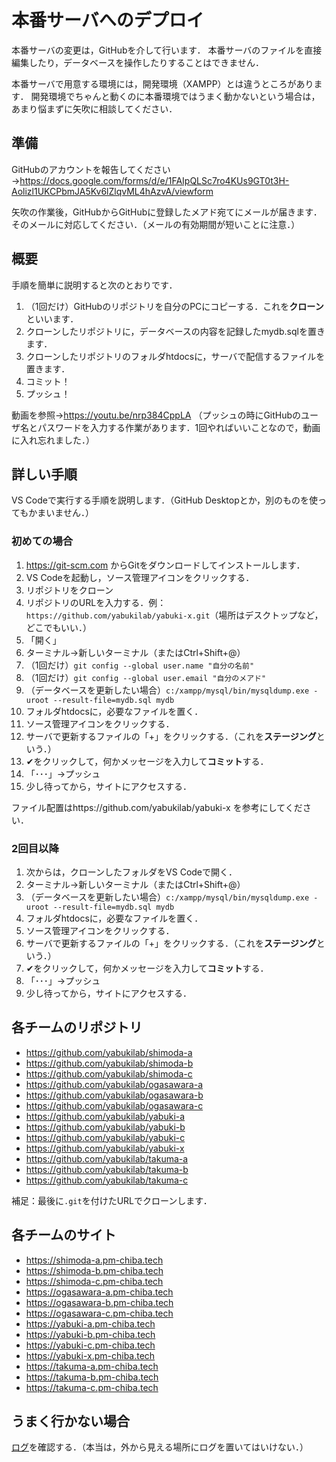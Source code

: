 # 本番サーバへのデプロイ

本番サーバの変更は，GitHubを介して行います．
本番サーバのファイルを直接編集したり，データベースを操作したりすることはできません．

本番サーバで用意する環境には，開発環境（XAMPP）とは違うところがあります．
開発環境でちゃんと動くのに本番環境ではうまく動かないという場合は，あまり悩まずに矢吹に相談してください．

## 準備

GitHubのアカウントを報告してください→https://docs.google.com/forms/d/e/1FAIpQLSc7ro4KUs9GT0t3H-Aolizl1UKCPbmJA5Kv6lZlqvML4hAzvA/viewform

矢吹の作業後，GitHubからGitHubに登録したメアド宛てにメールが届きます．
そのメールに対応してください．（メールの有効期間が短いことに注意．）

## 概要

手順を簡単に説明すると次のとおりです．

1. （1回だけ）GitHubのリポジトリを自分のPCにコピーする．これを**クローン**といいます．
1. クローンしたリポジトリに，データベースの内容を記録したmydb.sqlを置きます．
1. クローンしたリポジトリのフォルダhtdocsに，サーバで配信するファイルを置きます．
1. コミット！
1. プッシュ！

動画を参照→https://youtu.be/nrp384CppLA （プッシュの時にGitHubのユーザ名とパスワードを入力する作業があります．1回やればいいことなので，動画に入れ忘れました．）

## 詳しい手順

VS Codeで実行する手順を説明します．（GitHub Desktopとか，別のものを使ってもかまいません．）

### 初めての場合

1. https://git-scm.com からGitをダウンロードしてインストールします．
1. VS Codeを起動し，ソース管理アイコンをクリックする．
1. リポジトリをクローン
1. リポジトリのURLを入力する．例：`https://github.com/yabukilab/yabuki-x.git`（場所はデスクトップなど，どこでもいい．）
1. 「開く」
1. ターミナル→新しいターミナル（またはCtrl+Shift+@）
1. （1回だけ）`git config --global user.name "自分の名前"`
1. （1回だけ）`git config --global user.email "自分のメアド"`
1. （データベースを更新したい場合）`c:/xampp/mysql/bin/mysqldump.exe -uroot --result-file=mydb.sql mydb`
1. フォルダhtdocsに，必要なファイルを置く．
1. ソース管理アイコンをクリックする．
1. サーバで更新するファイルの「+」をクリックする．（これを**ステージング**という．）
1. ✔をクリックして，何かメッセージを入力して**コミット**する．
1. 「･･･」→プッシュ
1. 少し待ってから，サイトにアクセスする．

ファイル配置はhttps://github.com/yabukilab/yabuki-x を参考にしてください．

### 2回目以降

1. 次からは，クローンしたフォルダをVS Codeで開く．
1. ターミナル→新しいターミナル（またはCtrl+Shift+@）
1. （データベースを更新したい場合）`c:/xampp/mysql/bin/mysqldump.exe -uroot --result-file=mydb.sql mydb`
1. フォルダhtdocsに，必要なファイルを置く．
1. ソース管理アイコンをクリックする．
1. サーバで更新するファイルの「+」をクリックする．（これを**ステージング**という．）
1. ✔をクリックして，何かメッセージを入力して**コミット**する．
1. 「･･･」→プッシュ
1. 少し待ってから，サイトにアクセスする．

## 各チームのリポジトリ

- https://github.com/yabukilab/shimoda-a
- https://github.com/yabukilab/shimoda-b
- https://github.com/yabukilab/shimoda-c
- https://github.com/yabukilab/ogasawara-a
- https://github.com/yabukilab/ogasawara-b
- https://github.com/yabukilab/ogasawara-c
- https://github.com/yabukilab/yabuki-a
- https://github.com/yabukilab/yabuki-b
- https://github.com/yabukilab/yabuki-c
- https://github.com/yabukilab/yabuki-x
- https://github.com/yabukilab/takuma-a
- https://github.com/yabukilab/takuma-b
- https://github.com/yabukilab/takuma-c

補足：最後に`.git`を付けたURLでクローンします．

## 各チームのサイト

- https://shimoda-a.pm-chiba.tech
- https://shimoda-b.pm-chiba.tech
- https://shimoda-c.pm-chiba.tech
- https://ogasawara-a.pm-chiba.tech
- https://ogasawara-b.pm-chiba.tech
- https://ogasawara-c.pm-chiba.tech
- https://yabuki-a.pm-chiba.tech
- https://yabuki-b.pm-chiba.tech
- https://yabuki-c.pm-chiba.tech
- https://yabuki-x.pm-chiba.tech
- https://takuma-a.pm-chiba.tech
- https://takuma-b.pm-chiba.tech
- https://takuma-c.pm-chiba.tech

## うまく行かない場合

[ログ](https://admin.pm-chiba.tech/log/)を確認する．（本当は，外から見える場所にログを置いてはいけない．）